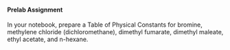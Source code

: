#### Prelab Assignment
In your notebook, prepare a Table of Physical Constants for bromine, methylene chloride (dichloromethane), dimethyl fumarate, dimethyl maleate, ethyl acetate, and n-hexane.